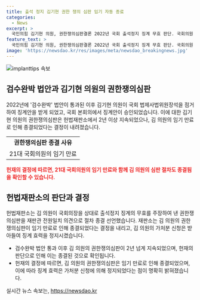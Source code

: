 ```yaml
---
title: 출석 정지 김기현 권한 쟁의 심판 임기 자동 종료
categories:
  - News
excerpt: >
  국민의힘 김기현 의원, 권한쟁의심판결론 2022년 국회 출석정지 징계 무효 판단. 국회의원 임기 만료로 헌재 심판 종결 선언. 더불어민주당, 검수완박 법안 통과 당시 징계안 제출. 과거 김 의원의 가처분 신청으로 징계 효력 정지됐으나, 헌재의 결론으로 논란 종결.
feature_text: >
  국민의힘 김기현 의원, 권한쟁의심판결론 2022년 국회 출석정지 징계 무효 판단. 국회의원 임기 만료로 헌재 심판 종결 선언. 더불어민주당, 검수완박 법안 통과 당시 징계안 제출. 과거 김 의원의 가처분 신청으로 징계 효력 정지됐으나, 헌재의 결론으로 논란 종결.
image: 'https://newsdao.kr/res/images/meta/newsdao_breakingnews.jpg'
---
```


<p><img src="https://newsdao.kr/res/images/meta/newsdao_breakingnews.jpg" alt="implanttips 속보" /></p>

<h2 data-ke-size="size26">검수완박 법안과 김기현 의원의 권한쟁의심판</h2>

<p data-ke-size="size16">2022년에 '검수완박' 법안이 통과된 이후 김기현 의원이 국회 법제사법위원장석을 점거하여 징계안을 받게 되었고, 국회 본회의에서 징계안이 승인되었습니다. 이에 대한 김기현 의원의 권한쟁의심판은 헌법재판소에서 2년 이상 지속되었으나, 김 의원의 임기 만료로 인해 종결되었다는 결정이 내려졌습니다.</p>

<table>
    <tr>
        <td style="text-align: center; height: 17px;"><b>권한쟁의심판 종결 사유</b></td>
    </tr>
    <tr>
        <td style="text-align: center; height: 17px;">21대 국회의원의 임기 만료</td>
    </tr>
</table>

<p><b><span style="color: #ee2323;">헌재의 결정에 따르면, 21대 국회의원의 임기 만료와 함께 김 의원의 심판 절차도 종결됨을 확인할 수 있습니다.</span></b></p>

<h2 data-ke-size="size26">헌법재판소의 판단과 결정</h2>

<p data-ke-size="size16">헌법재판소는 김 의원이 국회의장을 상대로 출석정지 징계의 무효를 주장하여 낸 권한쟁의심판을 재판관 전원일치 의견으로 절차 종결 선언했습니다. 재판소는 김 의원의 권한쟁의심판이 임기 만료로 인해 종결되었다는 결정을 내리고, 김 의원의 가처분 신청은 받아들여 징계 효력을 정지시켰습니다.</p>

<ul>
    <li>검수완박 법안 통과 이후 김 의원의 권한쟁의심판이 2년 넘게 지속되었으며, 헌재의 판단으로 인해 이는 종결된 것으로 확인됩니다.</li>
    <li>헌재의 결정에 따르면, 김 의원의 권한쟁의심판은 임기 만료로 인해 종결되었으며, 이에 따라 징계 효력은 가처분 신청에 의해 정지되었다는 점이 명확히 밝혀졌습니다.</li>
</ul>
실시간 뉴스 속보는, <a href="https://newsdao.kr" rel="dofollow">https://newsdao.kr</a>



